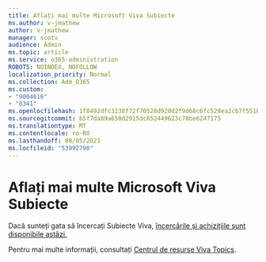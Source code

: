 ```yaml
---
title: Aflați mai multe Microsoft Viva Subiecte
ms.author: v-jmathew
author: v-jmathew
manager: scotv
audience: Admin
ms.topic: article
ms.service: o365-administration
ROBOTS: NOINDEX, NOFOLLOW
localization_priority: Normal
ms.collection: Adm_O365
ms.custom:
- "9004616"
- "8341"
ms.openlocfilehash: 1f8492dfc3238f72f70528d920d2f9d68c6fc528ea2cb7f551b178c163255916
ms.sourcegitcommit: b5f7da89a650d2915dc652449623c78be6247175
ms.translationtype: MT
ms.contentlocale: ro-RO
ms.lasthandoff: 08/05/2021
ms.locfileid: "53992790"
---
```

# <a name="learn-more-about-microsoft-viva-topics"></a>Aflați mai multe Microsoft Viva Subiecte

Dacă sunteți gata să încercați Subiecte Viva, [încercările și achizițiile sunt disponibile astăzi.](https://aka.ms/BuyVivaTopics)

Pentru mai multe informații, consultați [Centrul de resurse Viva Topics](https://aka.ms/viva/topics/resources).
